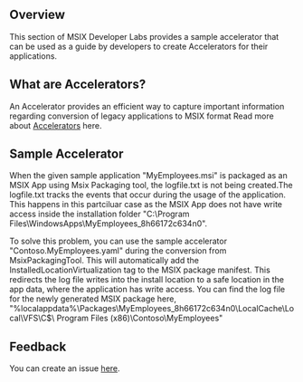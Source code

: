 ## Overview
This section of MSIX Developer Labs provides a sample accelerator that can be used as a guide by developers to create Accelerators for their applications.  

## What are Accelerators?

An Accelerator provides an efficient way to capture important information regarding conversion of legacy applications to MSIX format
Read more about [Accelerators](https://learn.microsoft.com/en-us/windows/msix/toolkit/msix-toolkit-overview) here. 

## Sample Accelerator
When the given sample application "MyEmployees.msi" is packaged as an MSIX App using Msix Packaging tool, the logfile.txt is not being created.The logfile.txt tracks the events that occur during the usage of the application.
This happens in this partciluar case as the MSIX App does not have write access inside the installation folder "C:\Program Files\\WindowsApps\\MyEmployees_8h66172c634n0\".

To solve this problem, you can use the sample accelerator "Contoso.MyEmployees.yaml" during the conversion from MsixPackagingTool. 
This will automatically add the InstalledLocationVirtualization tag to the MSIX package manifest.
This redirects the log file writes into the install location to a safe location in the app data, where the application has write access.
You can find the log file for the newly generated MSIX package here, "%localappdata%\Packages\MyEmployees_8h66172c634n0\LocalCache\Local\VFS\C$\ Program Files (x86)\Contoso\MyEmployees"

## Feedback

You can create an issue [here](https://github.com/microsoft/MSIX-Labs/issues).

